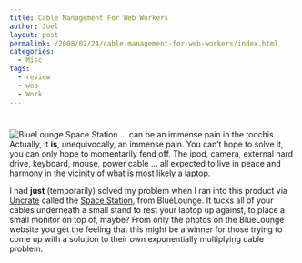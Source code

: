 ```yaml
---
title: Cable Management For Web Workers
author: Joel
layout: post
permalink: /2008/02/24/cable-management-for-web-workers/index.html
categories:
  - Misc
tags:
  - review
  - web
  - Work
---
```

# 

![BlueLounge Space Station][1] … can be an immense pain in the toochis. Actually, it **is**, unequivocally, an immense pain. You can’t hope to solve it, you can only hope to momentarily fend off. The ipod, camera, external hard drive, keyboard, mouse, power cable … all expected to live in peace and harmony in the vicinity of what is most likely a laptop.

 [1]: http://www.joeloliveira.com/wp-content/uploads/2008/02/bl_spacestation_str18.jpg

I had **just** (temporarily) solved my problem when I ran into this product via [Uncrate][2] called the [Space Station][3], from BlueLounge. It tucks all of your cables underneath a small stand to rest your laptop up against, to place a small monitor on top of, maybe? From only the photos on the BlueLounge website you get the feeling that this might be a winner for those trying to come up with a solution to their own exponentially multiplying cable problem.

 [2]: http://www.uncrate.com/men/gear/computer-peripherals/bluelounge-spacestation/
 [3]: http://www.bluelounge.com/spacestation.php
